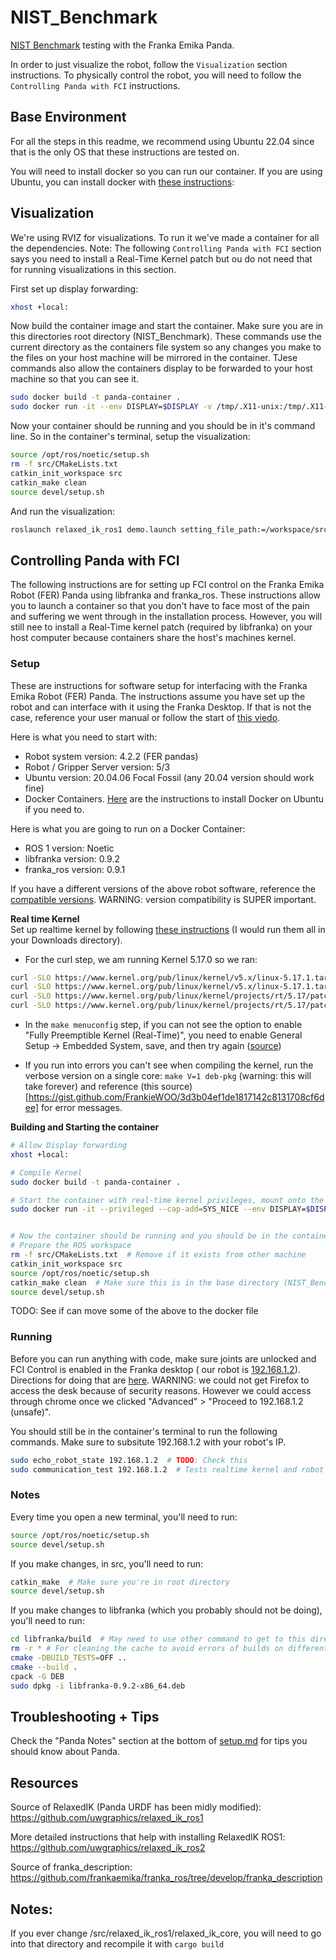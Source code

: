 # NIST_Benchmark
 [NIST Benchmark](https://www.nist.gov/el/intelligent-systems-division-73500/robotic-grasping-and-manipulation-assembly/assembly) testing with the Franka Emika Panda.

In order to just visualize the robot, follow the `Visualization` section instructions. To physically control the robot, you will need to follow the `Controlling Panda with FCI` instructions.

## Base Environment

For all the steps in this readme, we recommend using Ubuntu 22.04 since that is the only OS that these instructions are tested on.

You will need to install docker so you can run our container. If you are using Ubuntu, you can install docker with [these instructions](https://docs.docker.com/engine/install/ubuntu/#installation-methods): 


## Visualization

We're using RVIZ for visualizations. To run it we've made a container for all the dependencies. Note: The following `Controlling Panda with FCI` section says you need to install a Real-Time Kernel patch but ou do not need that for running visualizations in this section.


First set up display forwarding:
```bash
xhost +local:
```

Now  build the container image and start the container. Make sure you are in this directories root directory (NIST_Benchmark). These commands use the current directory as the containers file system so any changes you make to the files on your host machine will be mirrored in the container. TJese commands also allow the containers display to be forwarded to your host machine so that you can see it.
```bash
sudo docker build -t panda-container .
sudo docker run -it --env DISPLAY=$DISPLAY -v /tmp/.X11-unix:/tmp/.X11-unix -v $(pwd):/workspace --net=host panda-container
```

Now your container should be running and you should be in it's command line. So in the container's terminal, setup the visualization:
```bash
source /opt/ros/noetic/setup.sh
rm -f src/CMakeLists.txt 
catkin_init_workspace src
catkin_make clean
source devel/setup.sh
```

And run the visualization:
```bash
roslaunch relaxed_ik_ros1 demo.launch setting_file_path:=/workspace/src/panda.yaml
```

## Controlling Panda with FCI
The following instructions are for setting up FCI control on the Franka Emika Robot (FER) Panda using libfranka and franka_ros. These instructions allow you to launch a container so that you don't have to face most of the pain and suffering we went through in the installation process. However, you will still nee to install a Real-Time kernel patch (required by libfranka) on your host computer because containers share the host's machines kernel.

### Setup
These are instructions for software setup for interfacing with the Franka Emika Robot (FER) Panda. The instructions assume you have set up the robot and can interface with it using the Franka Desktop. If that is not the case, reference your user manual or follow the start of [this viedo](https://youtu.be/91wFDNHVXI4?si=_RWVrXJ0wC-qe6NI).

Here is what you need to start with:
* Robot system version: 4.2.2 (FER pandas)
* Robot / Gripper Server version: 5/3
* Ubuntu version: 20.04.06 Focal Fossil (any 20.04 version should work fine)
* Docker Containers. [Here](https://docs.docker.com/engine/install/ubuntu/) are the instructions to install Docker on Ubuntu if you need to.


Here is what you are going to run on a Docker Container:
* ROS 1 version: Noetic
* libfranka version: 0.9.2
* franka_ros version: 0.9.1

If you have a different versions of the above robot software, reference the [compatible versions](https://frankaemika.github.io/docs/compatibility.html). WARNING: version compatibility is SUPER important.


**Real time Kernel** <br>
Set up realtime kernel by following [these instructions](https://frankaemika.github.io/docs/installation_linux.html#setting-up-the-real-time-kernel) (I would run them all in your Downloads directory).
* For the curl step, we am running Kernel 5.17.0 so we ran:
```bash
curl -SLO https://www.kernel.org/pub/linux/kernel/v5.x/linux-5.17.1.tar.xz
curl -SLO https://www.kernel.org/pub/linux/kernel/v5.x/linux-5.17.1.tar.sign
curl -SLO https://www.kernel.org/pub/linux/kernel/projects/rt/5.17/patch-5.17.1-rt17.patch.xz
curl -SLO https://www.kernel.org/pub/linux/kernel/projects/rt/5.17/patch-5.17.1-rt17.patch.sign
```

* In the `make menuconfig` step, if you can not see the option to enable  "Fully Preemptible Kernel (Real-Time)", you need to enable General Setup -> Embedded System, save, and then try again ([source](https://unix.stackexchange.com/questions/582075/trouble-selecting-fully-preemptible-kernel-real-time-when-configuring-compil))

* If you run into errors you can't see when compiling the kernel, run the verbose version on a single core: `make V=1 deb-pkg` (warning: this will take forever) and reference (this source)[https://gist.github.com/FrankieWOO/3d3b04ef1de1817142c8131708cf6dee] for error messages.


**Building and Starting the container** <br>
``` bash
# Allow Display forwarding
xhost +local:

# Compile Kernel
sudo docker build -t panda-container .

# Start the container with real-time kernel privileges, mount onto the current directory, and allow display forwarding
sudo docker run -it --privileged --cap-add=SYS_NICE --env DISPLAY=$DISPLAY -v /tmp/.X11-unix:/tmp/.X11-unix -v $(pwd):/workspace --net=host panda-container


# Now the container should be running and you should be in the container's terminal
# Prepare the ROS workspace
rm -f src/CMakeLists.txt  # Remove if it exists from other machine
catkin_init_workspace src
source /opt/ros/noetic/setup.sh
catkin_make clean  # Make sure this is in the base directory (NIST_Benchmark)
source devel/setup.sh
```
TODO: See if can move some of the above to the  docker file

### Running
Before you can run anything with code, make sure joints are unlocked and FCI Control is enabled in the Franka desktop ( our robot is [192.168.1.2](https://192.168.1.2/desk/)). Directions for doing that are [here](https://youtu.be/91wFDNHVXI4?si=4-ZArdrxOMAiCc5H&t=484). WARNING: we could not get Firefox to access the desk because of security reasons. However we could access through chrome once we clicked "Advanced" > "Proceed to 192.168.1.2 (unsafe)".

You should still be in the container's terminal to run the following commands. Make sure to subsitute 192.168.1.2 with your robot's IP.
```bash
sudo echo_robot_state 192.168.1.2  # TODO: Check this
sudo communication_test 192.168.1.2  # Tests realtime kernel and robot by moving bot  # TODO: REPLACE THIS
```

###  Notes

Every time you open a new terminal, you'll need to run:
```bash
source /opt/ros/noetic/setup.sh
source devel/setup.sh
```

If you make changes, in src, you'll need to run:

```bash
catkin_make  # Make sure you're in root directory
source devel/setup.sh
```

If you make changes to libfranka (which you probably should not be doing), you'll need to run:
``` bash
cd libfranka/build  # May need to use other command to get to this directory
rm -r * # For cleaning the cache to avoid errors of builds on different machines
cmake -DBUILD_TESTS=OFF .. 
cmake --build .
cpack -G DEB
sudo dpkg -i libfranka-0.9.2-x86_64.deb

```

## Troubleshooting + Tips
Check the "Panda Notes" section at the bottom of [setup.md](setup.md) for tips you should know about Panda.

## Resources
Source of RelaxedIK (Panda URDF has been midly modified):
https://github.com/uwgraphics/relaxed_ik_ros1

More detailed instructions that help with installing RelaxedIK ROS1:
https://github.com/uwgraphics/relaxed_ik_ros2 


Source of franka_description:
https://github.com/frankaemika/franka_ros/tree/develop/franka_description



## Notes:

If you ever change  /src/relaxed_ik_ros1/relaxed_ik_core, you will need to go into that directory and recompile it with `cargo build`

